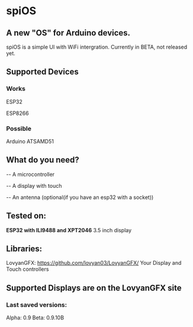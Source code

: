 # spiOS
## A new "OS" for Arduino devices.
spiOS is a simple UI with WiFi intergration.
Currently in BETA, not released yet.
## Supported Devices 
### Works
ESP32 

ESP8266
### Possible
Arduino ATSAMD51
## What do you need?
-- A microcontroller

-- A display with touch

-- An antenna (optional(if you have an esp32 with a socket))
## Tested on:
**ESP32 with ILI9488 and XPT2046**
3.5 inch display

## Libraries:
LovyanGFX: https://github.com/lovyan03/LovyanGFX/
Your Display and Touch controllers

## Supported Displays are on the LovyanGFX site
### Last saved versions:
Alpha: 0.9
Beta: 0.9.10B

